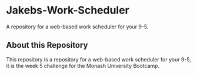 # Jakebs-Work-Scheduler
A repository for a web-based work scheduler for your 9-5.

## About this Repository
This repository is a repository for a web-based work scheduler for your 9-5, it is the week 5 challenge for the Monash University Bootcamp.
<!--
* **When the user clicks the generate password button, they are prompted by the webpage with password criteria.**
* **The user is able to select the criteria they desire for the password.**
* **When the user is prompted for the length of the password they must chose a length of at least 8 characters and no more than 128 characters.**
* **When the user is asked for the type of character to include, they are able to chose lowercase, uppercase, numeric and/or special characters.**
* **When the user chooses their prompts the prompts should be validated and at least one character type should be selected.**
* **Once the user has completed these steps the password should be generated and displayed on the webpage.**

## Challenges
The most challenging part of creating this project was wrapping my head around and understanding the necessary steps for the logic required validate and incorporate the criteria that the user has selected. In particular I found creating a way to ONLY select the characters that the user had specified was very hard to realise in my code, once I did figure out how to do so, it was actually fairly simple and straightforward. The second thing I found difficult was also something very simple, I couldn't figure out how to convert Math.random() into a whole number and make it within a certain range. I'm used to C# where doing the exact same thing is as simple as Math.random(0-intName). Once I figured it out it was incredibly simple but not having that functionality as part of the random() function was very weird to me at first. I majority of what I learnt was just minimising the code, a lot of the end product was consolidated from the way I originally did and intended to do things when I started, I also learnt how to use unicode and the rest was mostly consolidating or reiterating things I had learnt in the past few weeks.

## About the project
The project is designed to provide the user with a random password based on the criteria the user has selected, the options are; password length, and wether or not to include uppercase, lowercase, numbers and special characters in the password. Once the user has selected an acceptable length and at least one character type the web page will generate a password based on this criteria and display it to the user.

## Mock-Up
Below is an image of the deployed application:
<!-- ![Deployed password generator application](./assets/images/password-generator.png)

## Deployment
This application has not yet been deployed [here](./index.html).
-->
